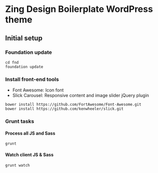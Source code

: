 # Zing Design Boilerplate WordPress theme

## Initial setup

### Foundation update

```
cd fnd
foundation update
```

### Install front-end tools

- Font Awesome: Icon font
- Slick Carousel: Responsive content and image slider jQuery plugin

```
bower install https://github.com/FortAwesome/Font-Awesome.git
bower install https://github.com/kenwheeler/slick.git
```

### Grunt tasks

#### Process all JS and Sass

```
grunt
```

#### Watch client JS & Sass

```
grunt watch
```